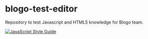 # blogo-test-editor
Repository to test Javascript and HTML5 knowledge for Blogo team.

[![JavaScript Style Guide](https://cdn.rawgit.com/feross/standard/master/badge.svg)](https://github.com/feross/standard)
